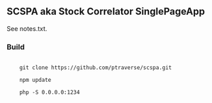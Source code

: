 ## SCSPA aka Stock Correlator SinglePageApp ##

See notes.txt.

### Build ###
<code>
	git clone https://github.com/ptraverse/scspa.git
</code> 

<code>
	npm update
</code>

<code>
	php -S 0.0.0.0:1234
</code>

